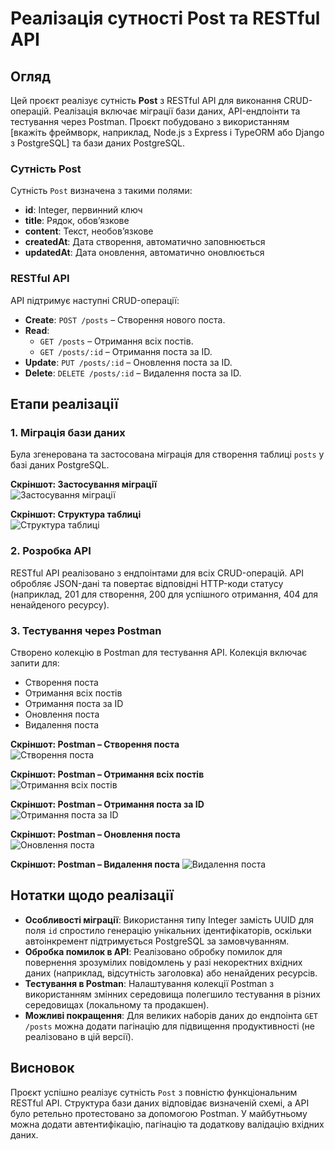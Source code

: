 # Реалізація сутності Post та RESTful API

## Огляд
Цей проєкт реалізує сутність **Post** з RESTful API для виконання CRUD-операцій. Реалізація включає міграції бази даних, API-ендпоінти та тестування через Postman. Проєкт побудовано з використанням [вкажіть фреймворк, наприклад, Node.js з Express і TypeORM або Django з PostgreSQL] та бази даних PostgreSQL.

### Сутність Post
Сутність `Post` визначена з такими полями:
- **id**: Integer, первинний ключ
- **title**: Рядок, обов’язкове
- **content**: Текст, необов’язкове
- **createdAt**: Дата створення, автоматично заповнюється
- **updatedAt**: Дата оновлення, автоматично оновлюється

### RESTful API
API підтримує наступні CRUD-операції:
- **Create**: `POST /posts` – Створення нового поста.
- **Read**:
  - `GET /posts` – Отримання всіх постів.
  - `GET /posts/:id` – Отримання поста за ID.
- **Update**: `PUT /posts/:id` – Оновлення поста за ID.
- **Delete**: `DELETE /posts/:id` – Видалення поста за ID.

## Етапи реалізації

### 1. Міграція бази даних
Була згенерована та застосована міграція для створення таблиці `posts` у базі даних PostgreSQL.

**Скріншот: Застосування міграції**  
![Застосування міграції](screenshots/migration-applied.png)

**Скріншот: Структура таблиці**  
![Структура таблиці](screenshots/table-structure.png)

### 2. Розробка API
RESTful API реалізовано з ендпоінтами для всіх CRUD-операцій. API обробляє JSON-дані та повертає відповідні HTTP-коди статусу (наприклад, 201 для створення, 200 для успішного отримання, 404 для ненайденого ресурсу).

### 3. Тестування через Postman
Створено колекцію в Postman для тестування API. Колекція включає запити для:
- Створення поста
- Отримання всіх постів
- Отримання поста за ID
- Оновлення поста
- Видалення поста

**Скріншот: Postman – Створення поста**  
![Створення поста](screenshots/postman-create.png)

**Скріншот: Postman – Отримання всіх постів**  
![Отримання всіх постів](screenshots/postman-get-all.png)

**Скріншот: Postman – Отримання поста за ID**  
![Отримання поста за ID](screenshots/postman-get-by-id.png)

**Скріншот: Postman – Оновлення поста**  
![Оновлення поста](screenshots/postman-update.png)

**Скріншот: Postman – Видалення поста**
![Видалення поста](screenshots/postman-delete.png)

## Нотатки щодо реалізації
- **Особливості міграції**: Використання типу Integer замість UUID для поля `id` спростило генерацію унікальних ідентифікаторів, оскільки автоінкремент підтримується PostgreSQL за замовчуванням.
- **Обробка помилок в API**: Реалізовано обробку помилок для повернення зрозумілих повідомлень у разі некоректних вхідних даних (наприклад, відсутність заголовка) або ненайдених ресурсів.
- **Тестування в Postman**: Налаштування колекції Postman з використанням змінних середовища полегшило тестування в різних середовищах (локальному та продакшен).
- **Можливі покращення**: Для великих наборів даних до ендпоінта `GET /posts` можна додати пагінацію для підвищення продуктивності (не реалізовано в цій версії).

## Висновок
Проєкт успішно реалізує сутність `Post` з повністю функціональним RESTful API. Структура бази даних відповідає визначеній схемі, а API було ретельно протестовано за допомогою Postman. У майбутньому можна додати автентифікацію, пагінацію та додаткову валідацію вхідних даних.
